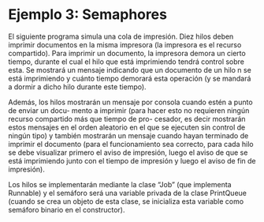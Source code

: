 # Ejemplo 3: Semaphores

El siguiente programa simula una cola de impresión. Diez hilos deben imprimir documentos en la
misma impresora (la impresora es el recurso compartido). Para imprimir un documento, la impresora
demora un cierto tiempo, durante el cual el hilo que está imprimiendo tendrá control sobre esta. Se
mostrará un mensaje indicando que un documento de un hilo n se está imprimiendo y cuánto tiempo
demorará esta operación (y se mandará a dormir a dicho hilo durante este tiempo).

Además, los hilos mostrarán un mensaje por consola cuando estén a punto de enviar un docu-
mento a imprimir (para hacer esto no requieren ningún recurso compartido más que tiempo de pro-
cesador, es decir mostrarán estos mensajes en el orden aleatorio en el que se ejecuten sin control
de ningún tipo) y también mostrarán un mensaje cuando hayan terminado de imprimir el documento
(para el funcionamiento sea correcto, para cada hilo se debe visualizar primero el aviso de impresión,
luego el aviso de que se está imprimiendo junto con el tiempo de impresión y luego el aviso de fin de
impresión).

Los hilos se implementarán mediante la clase “Job” (que implementa Runnable) y el semáforo será
una variable privada de la clase PrintQueue (cuando se crea un objeto de esta clase, se inicializa
esta variable como semáforo binario en el constructor).

